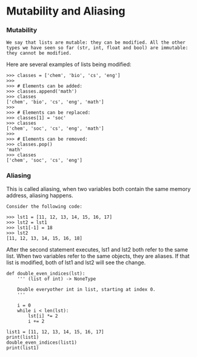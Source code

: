 <h1>Mutability and Aliasing</h1>
<h3>Mutability</h3>

    We say that lists are mutable: they can be modified. All the other types we have seen so far (str, int, float and bool) are immutable: they cannot be modified.

Here are several examples of lists being modified:

    >>> classes = ['chem', 'bio', 'cs', 'eng']
    >>>
    >>> # Elements can be added:
    >>> classes.append('math')
    >>> classes
    ['chem', 'bio', 'cs', 'eng', 'math']
    >>>
    >>> # Elements can be replaced:
    >>> classes[1] = 'soc'
    >>> classes
    ['chem', 'soc', 'cs', 'eng', 'math']
    >>>
    >>> # Elements can be removed:
    >>> classes.pop()
    'math'
    >>> classes
    ['chem', 'soc', 'cs', 'eng']

<h3>Aliasing</h3>

This is called aliasing, when two variables both contain the same memory address, aliasing happens.

    Consider the following code:

    >>> lst1 = [11, 12, 13, 14, 15, 16, 17]
    >>> lst2 = lst1
    >>> lst1[-1] = 18
    >>> lst2
    [11, 12, 13, 14, 15, 16, 18]
    
After the second statement executes, lst1 and lst2 both refer to the same list. When two variables refer to the same objects, they are aliases. If that list is modified, both of lst1 and lst2 will see the change.

    def double_even_indices(lst):
        ''' (list of int) -> NoneType

        Double everyother int in list, starting at index 0.
        '''

        i = 0
        while i < len(lst):
            lst[i] *= 2
            i += 2

    list1 = [11, 12, 13, 14, 15, 16, 17]
    print(list1)
    double_even_indices(list1)
    print(list1)